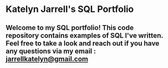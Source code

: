 # Katelyn Jarrell's SQL Portfolio 

## Welcome to my SQL portfolio! This code repository contains examples of SQL I've written. Feel free to take a look and reach out if you have any questions via my email : jarrellkatelyn@gmail.com 

